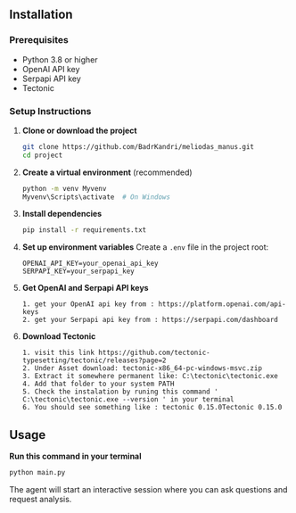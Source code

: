 ## Installation

### Prerequisites
- Python 3.8 or higher
- OpenAI API key
- Serpapi API key
- Tectonic

### Setup Instructions

1. **Clone or download the project**
   ```bash
   git clone https://github.com/BadrKandri/meliodas_manus.git
   cd project
   ```

2. **Create a virtual environment** (recommended)
   ```bash
   python -m venv Myvenv
   Myvenv\Scripts\activate  # On Windows
   ```

3. **Install dependencies**
   ```bash
   pip install -r requirements.txt
   ```

4. **Set up environment variables**
   Create a `.env` file in the project root:
   ```env
   OPENAI_API_KEY=your_openai_api_key
   SERPAPI_KEY=your_serpapi_key
   ```
5. **Get OpenAI and Serpapi API keys**
   ```
   1. get your OpenAI api key from : https://platform.openai.com/api-keys
   2. get your Serpapi api key from : https://serpapi.com/dashboard
   ```

6. **Download Tectonic**
   ```
   1. visit this link https://github.com/tectonic-typesetting/tectonic/releases?page=2
   2. Under Asset download: tectonic-x86_64-pc-windows-msvc.zip
   3. Extract it somewhere permanent like: C:\tectonic\tectonic.exe
   4. Add that folder to your system PATH
   5. Check the instalation by runing this command ' C:\tectonic\tectonic.exe --version ' in your terminal
   6. You should see something like : tectonic 0.15.0Tectonic 0.15.0
   ```

## Usage
**Run this command in your terminal**
```bash
python main.py
```

The agent will start an interactive session where you can ask questions and request analysis.
